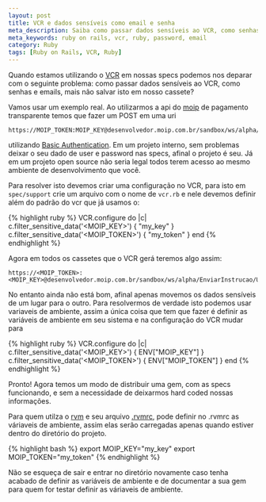 ```yaml
---
layout: post
title: VCR e dados sensíveis como email e senha
meta_description: Saiba como passar dados sensíveis ao VCR, como senhas e emails, mais não salvar isto no cassete
meta_keywords: ruby on rails, vcr, ruby, password, email
category: Ruby
tags: [Ruby on Rails, VCR, Ruby]
---
```


Quando estamos utilizando o [VCR](https://github.com/myronmarston/vcr) em nossas specs podemos nos deparar com o seguinte problema: como passar dados sensíveis ao VCR, como senhas e emails, mais não salvar isto em nosso cassete?

Vamos usar um exemplo real. Ao utilizarmos a api do [moip](http://site.moip.com.br/) de pagamento transparente temos que fazer um POST em uma uri

    https://MOIP_TOKEN:MOIP_KEY@desenvolvedor.moip.com.br/sandbox/ws/alpha/EnviarInstrucao/Unica

utilizando [Basic Authentication](http://en.wikipedia.org/wiki/Basic_access_authentication). Em um projeto interno, sem problemas deixar o seu dado de user e password nas specs, afinal o projeto é seu. Já em um projeto open source não seria legal todos terem acesso ao mesmo ambiente de desenvolvimento que você.

Para resolver isto devemos criar uma configuração no VCR, para isto em `spec/support` crie um arquivo com o nome de `vcr.rb` e nele devemos definir além do padrão do vcr que já usamos o:

{% highlight ruby %}
VCR.configure do |c|
  c.filter_sensitive_data('<MOIP_KEY>') { "my_key" }
  c.filter_sensitive_data('<MOIP_TOKEN>') { "my_token" }
end
{% endhighlight %}

Agora em todos os cassetes que o VCR gerá teremos algo assim:

    https://<MOIP_TOKEN>:<MOIP_KEY>@desenvolvedor.moip.com.br/sandbox/ws/alpha/EnviarInstrucao/Unica.

No entanto ainda não está bom, afinal apenas movemos os dados sensíveis de um lugar para o outro.
Para resolvermos de verdade isto podemos usar variaveis de ambiente, assim a única coisa que tem que fazer é definir as variáveis de ambiente em seu sistema e na configuração do VCR mudar para

{% highlight ruby %}
VCR.configure do |c|
  c.filter_sensitive_data('<MOIP_KEY>') { ENV["MOIP_KEY"] }
  c.filter_sensitive_data('<MOIP_TOKEN>') { ENV["MOIP_TOKEN"] }
end
{% endhighlight %}

Pronto! Agora temos um modo de distribuir uma gem, com as specs funcionando, e sem a necessidade de deixarmos hard coded nossas informações.

Para quem utilza o [rvm](https://rvm.io/) e seu arquivo [.rvmrc](https://rvm.io/workflow/rvmrc/), pode definir no .rvmrc as váriaveis de ambiente, assim elas serão carregadas apenas quando estiver dentro do diretório do projeto.

{% highlight bash %}
export MOIP_KEY="my_key"
export MOIP_TOKEN="my_token"
{% endhighlight %}

Não se esqueça de sair e entrar no diretório novamente caso tenha acabado de definir as variáveis de ambiente e de documentar a sua gem para quem for testar definir as váriaveis de ambiente.
